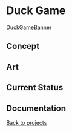 # Duck Game

[DuckGameBanner](_images/duckGame.png)

## Concept

## Art 

## Current Status

## Documentation

[Back to projects](./)
